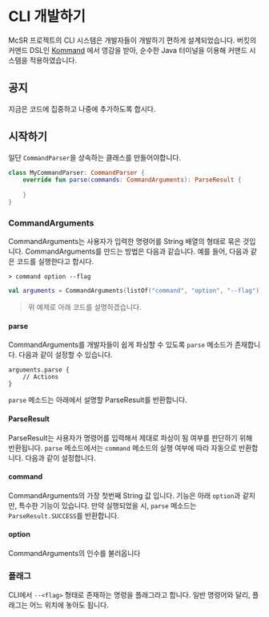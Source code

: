 # CLI 개발하기
McSR 프로젝트의 CLI 시스템은 개발자들이 개발하기 편하게 설계되었습니다. 
버킷의 커맨드 DSL인 [Kommand](https://github.com/monun/kommand) 에서 영감을 받아,
순수한 Java 터미널을 이용해 커맨드 시스템을 적용하였습니다.

## 공지
지금은 코드에 집중하고 나중에 추가하도록 합시다.

## 시작하기
일단 `CommandParser`을 상속하는 클래스를 만들어야합니다.
```kotlin
class MyCommandParser: CommandParser {
    override fun parse(commands: CommandArguments): ParseResult {
        
    }
}
```

### CommandArguments
CommandArguments는 사용자가 입력한 명령어를 String 배열의 형태로 묶은 것입니다. CommandArguments를 만드는 방법은 다음과 같습니다.
예를 들어, 다음과 같은 코드를 실행한다고 합시다.
```
> command option --flag
```



```kotlin
val arguments = CommandArguments(listOf("command", "option", "--flag"))
```
> 위 예제로 아래 코드를 설명하겠습니다.

#### parse
CommandArguments를 개발자들이 쉽게 파싱할 수 있도록 `parse` 메소드가 존재합니다. 다음과 같이 설정할 수 있습니다.
```kotin
arguments.parse {
    // Actions
}
```

`parse` 메소드는 아래에서 설명할 ParseResult를 반환합니다.

#### ParseResult
ParseResult는 사용자가 명령어를 입력해서 제대로 파싱이 됨 여부를 판단하기 위해 반환됩니다. `parse` 메소드에서는 `command` 메소드의 실행 여부에 따라 자동으로 반환합니다. 다음과 같이 설정합니다.


#### command
CommandArguments의 가장 첫번째 String 값 입니다. 기능은 아래 `option`과 같지만, 특수한 기능이 있습니다. 만약 실행되었을 시, `parse` 메소드는 `ParseResult.SUCCESS`를 반환합니다.

#### option
CommandArguments의 인수를 불러옵니다

### 플래그
CLI에서 `--<flag>` 형태로 존재하는 명령을 플래그라고 합니다. 일반 명령어와 달리, 플래그는 어느 위치에 놓아도 됩니다.
```kotlin

```

